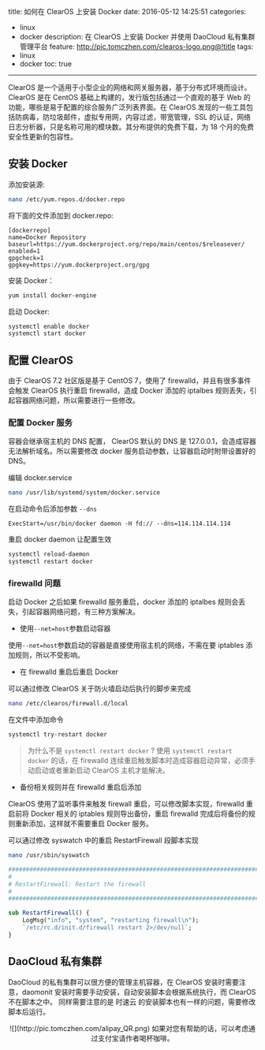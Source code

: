 title: 如何在 ClearOS 上安装 Docker
date: 2016-05-12 14:25:51
categories:
  - linux
  - docker
description: 在 ClearOS 上安装 Docker 并使用 DaoCloud 私有集群管理平台
feature: http://pic.tomczhen.com/clearos-logo.png@!title
tags:
  - linux
  - docker
toc: true
---
ClearOS 是一个适用于小型企业的网络和网关服务器，基于分布式环境而设计。ClearOS 是在 CentOS 基础上构建的，发行版包括通过一个直观的基于 Web 的功能，哪些是易于配置的综合服务广泛列表界面。在 ClearOS 发现的一些工具包括防病毒，防垃圾邮件，虚拟专用网，内容过滤，带宽管理，SSL 的认证，网络日志分析器，只是名称可用的模块数。其分布提供的免费下载，为 18 个月的免费安全性更新的包容性。

<!-- more -->

<h2 id="install_docker">安装 Docker</h2>

添加安装源:
```bash
nano /etc/yum.repos.d/docker.repo
```

将下面的文件添加到 docker.repo:
```text
[dockerrepo]
name=Docker Repository
baseurl=https://yum.dockerproject.org/repo/main/centos/$releasever/
enabled=1
gpgcheck=1
gpgkey=https://yum.dockerproject.org/gpg
```

安装 Docker：
```bash
yum install docker-engine
```

启动 Docker:
```bash
systemctl enable docker
systemctl start docker
```

<h2 id="config_clearos">配置 ClearOS</h2>


由于 ClearOS 7.2 社区版是基于 CentOS 7，使用了 firewalld，并且有很多事件会触发 ClearOS 执行重启 firewalld，造成 Docker 添加的 iptalbes 规则丢失，引起容器网络问题，所以需要进行一些修改。

<h3 id="config_docker_daemon">配置 Docker 服务</h3>

容器会继承宿主机的 DNS 配置， ClearOS 默认的 DNS 是 127.0.0.1，会造成容器无法解析域名。所以需要修改 docker 服务启动参数，让容器启动时附带设置好的 DNS。

编辑 docker.service
```bash
nano /usr/lib/systemd/system/docker.service
```

在启动命令后添加参数 `--dns`

```text
ExecStart=/usr/bin/docker daemon -H fd:// --dns=114.114.114.114
```

重启 docker daemon 让配置生效
```bash
systemctl reload-daemon
systemctl restart docker
```

<h3 id="config_firewalld">firewalld 问题</h3>

启动 Docker 之后如果 firewalld 服务重启，docker 添加的 iptalbes 规则会丢失，引起容器网络问题，有三种方案解决。

* 使用`--net=host`参数启动容器

使用`--net=host`参数启动的容器是直接使用宿主机的网络，不需在要 iptables 添加规则，所以不受影响。

* 在 firewalld 重启后重启 Docker

可以通过修改 ClearOS 关于防火墙启动后执行的脚步来完成

```bash
nano /etc/clearos/firewall.d/local
```

在文件中添加命令
```bash
systemctl try-restart docker
```

>为什么不是 `systemctl restart docker` ?
>使用 `systemctl restart docker` 的话，在 firewalld 连续重启触发脚本时造成容器启动异常，必须手动启动或者重新启动 ClearOS 主机才能解决。

* 备份相关规则并在 firewalld 重启后添加

ClearOS 使用了监听事件来触发 firewall 重启，可以修改脚本实现，firewalld 重启前将 Docker 相关的 iptables 规则导出备份，重启 firewalld 完成后将备份的规则重新添加，这样就不需要重启 Docker 服务。

可以通过修改 syswatch 中的重启 RestartFirewall 段脚本实现

```bash
nano /usr/sbin/syswatch
```

```perl
###############################################################################
#
# RestartFirewall: Restart the firewall
#
###############################################################################

sub RestartFirewall() {
    LogMsg("info", "system", "restarting firewall\n");
    `/etc/rc.d/init.d/firewall restart 2>/dev/null`; 
}
```

<h2 id="daocloud">DaoCloud 私有集群</h2>

DaoCloud 的私有集群可以很方便的管理主机容器，在 ClearOS 安装时需要注意，daomonit 安装时需要手动安装，自动安装脚本会根据系统执行，而 ClearOS 不在脚本之中。
同样需要注意的是 时速云 的安装脚本也有一样的问题，需要修改脚本后运行。

<div align="center">
![](http://pic.tomczhen.com/alipay_QR.png)  
如果对您有帮助的话，可以考虑通过支付宝请作者喝杯咖啡。
</div>